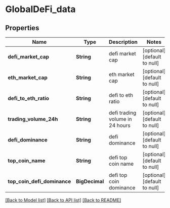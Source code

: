 # GlobalDeFi_data
## Properties

| Name | Type | Description | Notes |
|------------ | ------------- | ------------- | -------------|
| **defi\_market\_cap** | **String** | defi market cap | [optional] [default to null] |
| **eth\_market\_cap** | **String** | eth market cap | [optional] [default to null] |
| **defi\_to\_eth\_ratio** | **String** | defi to eth ratio | [optional] [default to null] |
| **trading\_volume\_24h** | **String** | defi trading volume in 24 hours | [optional] [default to null] |
| **defi\_dominance** | **String** | defi dominance | [optional] [default to null] |
| **top\_coin\_name** | **String** | defi top coin name | [optional] [default to null] |
| **top\_coin\_defi\_dominance** | **BigDecimal** | defi top coin dominance | [optional] [default to null] |

[[Back to Model list]](../README.md#documentation-for-models) [[Back to API list]](../README.md#documentation-for-api-endpoints) [[Back to README]](../README.md)

